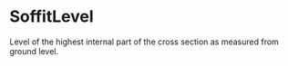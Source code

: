 SoffitLevel
===========

Level of the highest internal part of the cross section as measured from ground level.
